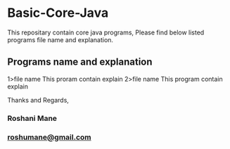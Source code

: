 # Basic-Core-Java
This repositary contain core java programs, Please find below listed programs file name and explanation.

## Programs name and explanation

1>file name
This proram contain explain 
2>file name 
This program contain explain


Thanks and Regards,
### Roshani Mane
### roshumane@gmail.com 

